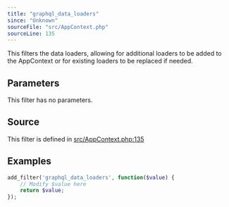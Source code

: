 ```yaml
---
title: "graphql_data_loaders"
since: "Unknown"
sourceFile: "src/AppContext.php"
sourceLine: 135
---
```



This filters the data loaders, allowing for additional loaders to be
added to the AppContext or for existing loaders to be replaced if
needed.

## Parameters

This filter has no parameters.




## Source

This filter is defined in [src/AppContext.php:135](https://github.com/wp-graphql/wp-graphql/blob/develop/src/AppContext.php#L135)


## Examples

```php
add_filter('graphql_data_loaders', function($value) {
    // Modify $value here
    return $value;
});
```